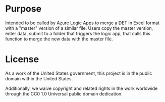 # Purpose

Intended to be called by Azure Logic Apps to merge a DET in Excel format with a "master" version of a similar file. Users copy the master version, enter data, submit to a folder that triggers the logic app, that calls this function to merge the new data with the master file.

# License

As a work of the United States government, this project is in the public domain within the United States.

Additionally, we waive copyright and related rights in the work worldwide through the CC0 1.0 Universal public domain dedication.